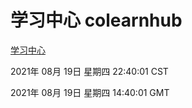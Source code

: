 # 学习中心 colearnhub
[学习中心](http://111.175.123.40:56308/colearnhub/)

2021年 08月 19日 星期四 22:40:01 CST

2021年 08月 19日 星期四 14:40:01 GMT
